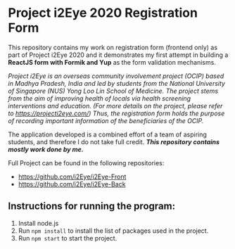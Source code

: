 # Project i2Eye 2020 Registration Form 
This repository contains my work on registration form (frontend only) as part of Project i2Eye 2020 and it demonstrates my first attempt in building a **ReactJS form with Formik and Yup** as the form validation mechanisms.

*Project i2Eye is an overseas community involvement project (OCIP) based in Madhya Pradesh, India and led by students from the National University of Singapore (NUS) Yong Loo Lin School of Medicine. The project stems from the aim of improving health of locals via health screening interventions and education. (For more details on the project, please refer to https://projecti2eye.com/) Thus, the registration form holds the purpose of recording important information of the beneficiaries of the OCIP.*

<p>
The application developed is a combined effort of a team of aspiring students, and therefore I do not take full credit. <b><i>This repository contains mostly work done by me.</i></b> 

Full Project can be found in the following repositories: 
- https://github.com/i2Eye/i2Eye-Front
- https://github.com/i2Eye/i2Eye-Back
</p>

## Instructions for running the program:
1. Install node.js
2. Run `npm install` to install the list of packages used in the project.
3. Run `npm start` to start the project. <br/>
